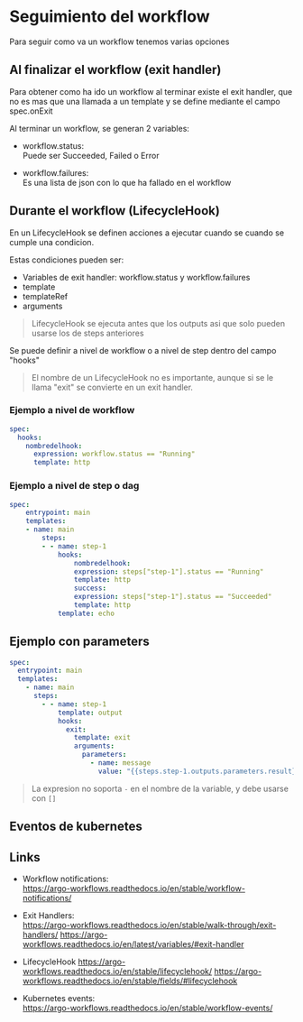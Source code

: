 # Seguimiento del workflow

Para seguir como va un workflow tenemos varias opciones

## Al finalizar el workflow (exit handler)

Para obtener como ha ido un workflow al terminar existe el exit handler, que no es mas que una llamada a un template y se define mediante el campo spec.onExit

Al terminar un workflow, se generan 2 variables:

- workflow.status:  
Puede ser Succeeded, Failed o Error

- workflow.failures:  
Es una lista de json con lo que ha fallado en el workflow

## Durante el workflow (LifecycleHook)

En un LifecycleHook se definen acciones a ejecutar cuando se cuando se cumple una condicion.

Estas condiciones pueden ser:

- Variables de exit handler: workflow.status y workflow.failures
- template
- templateRef
- arguments

> LifecycleHook se ejecuta antes que los outputs asi que solo pueden usarse los de steps anteriores

Se puede definir a nivel de workflow o a nivel de step dentro del campo "hooks"

> El nombre de un LifecycleHook no es importante, aunque si se le llama "exit" se convierte en un exit handler.

### Ejemplo a nivel de workflow

```yaml
spec:
  hooks:
    nombredelhook:
      expression: workflow.status == "Running"
      template: http
```

### Ejemplo a nivel de step o dag

```yaml
spec:
    entrypoint: main
    templates:
    - name: main
        steps:
        - - name: step-1
            hooks:
                nombredelhook:
                expression: steps["step-1"].status == "Running"
                template: http
                success:
                expression: steps["step-1"].status == "Succeeded"
                template: http
            template: echo
```

## Ejemplo con parameters

```yaml
spec:
  entrypoint: main
  templates:
    - name: main
      steps:
        - - name: step-1
            template: output
            hooks:
              exit:
                template: exit
                arguments:
                  parameters:
                    - name: message
                      value: "{{steps.step-1.outputs.parameters.result}}"
```

> La expresion no soporta `-` en el nombre de la variable, y debe usarse con `[]`

## Eventos de kubernetes

## Links

- Workflow notifications:  
<https://argo-workflows.readthedocs.io/en/stable/workflow-notifications/>

- Exit Handlers:  
<https://argo-workflows.readthedocs.io/en/stable/walk-through/exit-handlers/>
<https://argo-workflows.readthedocs.io/en/latest/variables/#exit-handler>

- LifecycleHook
<https://argo-workflows.readthedocs.io/en/stable/lifecyclehook/>
<https://argo-workflows.readthedocs.io/en/stable/fields/#lifecyclehook>

- Kubernetes events:  
<https://argo-workflows.readthedocs.io/en/stable/workflow-events/>
